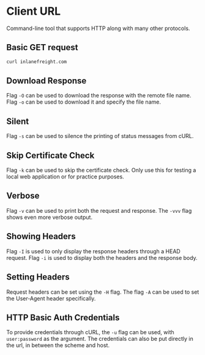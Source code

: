 # Client URL

Command-line tool that supports HTTP along with many other protocols.

## Basic GET request

```bash
curl inlanefreight.com
```

## Download Response

Flag `-O` can be used to download the response with the remote file name. Flag `-o` can be used to download it and specify the file name.

## Silent

Flag `-s` can be used to silence the printing of status messages from cURL.

## Skip Certificate Check

Flag `-k` can be used to skip the certificate check. Only use this for testing a local web application or for practice purposes.

## Verbose

Flag `-v` can be used to print both the request and response. The `-vvv` flag shows even more verbose output.

## Showing Headers

Flag `-I` is used to only display the response headers through a HEAD request. Flag `-i` is used to display both the headers and the response body.

## Setting Headers

Request headers can be set using the `-H` flag. The flag `-A` can be used to set the User-Agent header specifically.

## HTTP Basic Auth Credentials

To provide credentials through cURL, the `-u` flag can be used, with `user:password` as the argument. The credentials can also be put directly in the url, in between the scheme and host.